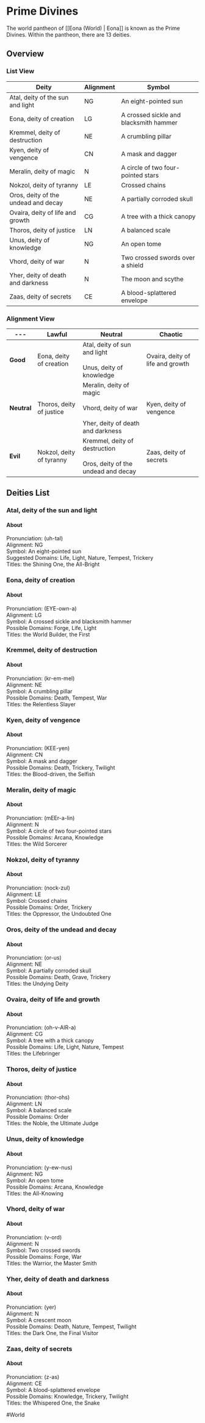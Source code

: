 # Prime Divines
The world pantheon of [[Eona (World) | Eona]] is known as the Prime Divines. Within the pantheon, there are 13 deities. 

## Overview
### List View
Deity | Alignment | Symbol
----- | --------- | ------
Atal, deity of the sun and light | NG | An eight-pointed sun
Eona, deity of creation | LG | A crossed sickle and blacksmith hammer
Kremmel, deity of destruction | NE | A crumbling pillar
Kyen, deity of vengence | CN | A mask and dagger
Meralin, deity of magic | N | A circle of two four-pointed stars
Nokzol, deity of tyranny | LE | Crossed chains
Oros, deity of the undead and decay | NE | A partially corroded skull 
Ovaira, deity of life and growth | CG | A tree with a thick canopy
Thoros, deity of justice | LN | A balanced scale
Unus, deity of knowledge | NG | An open tome
Vhord, deity of war | N | Two crossed swords over a shield
Yher, deity of death and darkness | N | The moon and scythe
Zaas, deity of secrets | CE | A blood-splattered envelope

### Alignment View
--- | Lawful | Neutral | Chaotic
--- | ------ | ------- | -------
**Good** | Eona, deity of creation | Atal, deity of sun and light <br><br> Unus, deity of knowledge | Ovaira, deity of life and growth
**Neutral** | Thoros, deity of justice | Meralin, deity of magic <br><br> Vhord, deity of war <br><br> Yher, deity of death and darkness | Kyen, deity of vengence
**Evil** | Nokzol, deity of tyranny | Kremmel, deity of destruction <br><br> Oros, deity of the undead and decay | Zaas, deity of secrets

## Deities List
### Atal, deity of the sun and light
#### About
Pronunciation: (uh-tal)  
Alignment: NG  
Symbol: An eight-pointed sun  
Suggested Domains: Life, Light, Nature, Tempest, Trickery  
Titles: the Shining One, the All-Bright  

### Eona, deity of creation
#### About
Pronunciation: (EYE-own-a)  
Alignment: LG  
Symbol: A crossed sickle and blacksmith hammer  
Possible Domains: Forge, Life, Light  
Titles: the World Builder, the First  

### Kremmel, deity of destruction
#### About
Pronunciation: (kr-em-mel)  
Alignment: NE  
Symbol: A crumbling pillar  
Possible Domains: Death, Tempest, War  
Titles: the Relentless Slayer  

### Kyen, deity of vengence
#### About
Pronunciation: (KEE-yen)  
Alignment: CN  
Symbol: A mask and dagger  
Possible Domains: Death, Trickery, Twilight  
Titles: the Blood-driven, the Selfish  

### Meralin, deity of magic
#### About
Pronunciation: (mEEr-a-lin)  
Alignment: N  
Symbol: A circle of two four-pointed stars  
Possible Domains: Arcana, Knowledge  
Titles: the Wild Sorcerer  

### Nokzol, deity of tyranny
#### About
Pronunciation: (nock-zul)  
Alignment: LE  
Symbol: Crossed chains  
Possible Domains: Order, Trickery  
Titles: the Oppressor, the Undoubted One  

### Oros, deity of the undead and decay
#### About
Pronunciation: (or-us)  
Alignment: NE  
Symbol: A partially corroded skull  
Possible Domains: Death, Grave, Trickery  
Titles: the Undying Deity   

### Ovaira, deity of life and growth
#### About
Pronunciation: (oh-v-AIR-a)  
Alignment: CG  
Symbol: A tree with a thick canopy  
Possible Domains: Life, Light, Nature, Tempest  
Titles: the Lifebringer  

### Thoros, deity of justice
#### About
Pronunciation: (thor-ohs)  
Alignment: LN  
Symbol: A balanced scale  
Possible Domains: Order  
Titles: the Noble, the Ultimate Judge  

### Unus, deity of knowledge
#### About
Pronunciation: (y-ew-nus)  
Alignment: NG  
Symbol: An open tome  
Possible Domains: Arcana, Knowledge  
Titles: the All-Knowing  

### Vhord, deity of war
#### About
Pronunciation: (v-ord)  
Alignment: N  
Symbol: Two crossed swords  
Possible Domains: Forge, War  
Titles: the Warrior, the Master Smith  

### Yher, deity of death and darkness
#### About
Pronunciation: (yer)  
Alignment: N  
Symbol: A crescent moon  
Possible Domains: Death, Nature, Tempest, Twilight  
Titles: the Dark One, the Final Visitor  

### Zaas, deity of secrets
#### About
Pronunciation: (z-as)  
Alignment: CE  
Symbol: A blood-splattered envelope  
Possible Domains: Knowledge, Trickery, Twilight  
Titles: the Whispered One, the Snake  

#World